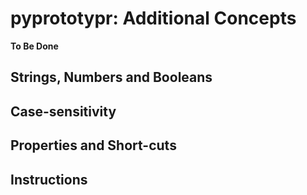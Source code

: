 # pyprototypr: Additional Concepts

**To Be Done**


## Strings, Numbers and Booleans


## Case-sensitivity


## Properties and Short-cuts


## Instructions
